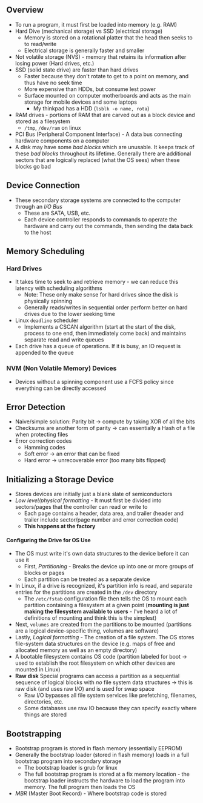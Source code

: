 ## Overview

- To run a program, it must first be loaded into memory (e.g. RAM)
- Hard Dive (mechanical storage) vs SSD (electrical storage)
  - Memory is stored on a rotational platter that the head then seeks to to read/write
  - Electrical storage is generally faster and smaller
- Not volatile storage (NVS) - memory that retains its information after losing power (Hard drives, etc.)
- SSD (solid state drive) are faster than hard drives
  - Faster because they don't rotate to get to a point on memory, and thus have no seek time
  - More expensive than HDDs, but consume lest power
  - Surface mounted on computer motherboards and acts as the main storage for mobile devices and some laptops
    - My thinkpad has a HDD (`lsblk -o name, rota`)
- RAM drives - portions of RAM that are carved out as a block device and stored as a filesystem
  - `/tmp`, `/dev/ram` on linux
- PCI Bus (Peripheral Component Interface) - A data bus connecting hardware components on a computer
- A disk may have some *bad blocks* which are unusable. It keeps track of these *bad blocks* throughout its lifetime. Generally there are additional sectors that are logically replaced (what the OS sees) when these blocks go bad


## Device Connection

- These secondary storage systems are connected to the computer through an *I/O Bus*
  - These are SATA, USB, etc. 
  - Each device controller responds to commands to operate the hardware and carry out the commands, then sending the data back to the host

## Memory Scheduling

### Hard Drives

- It takes time to seek to and retrieve memory - we can reduce this latency with scheduling algorithms
  - Note: These only make sense for hard drives since the disk is physically spinning
  - Generally reads/writes in sequential order perform better on hard drives due to the lower seeking time
- Linux `deadline` scheduler
  - Implements a CSCAN algorithm (start at the start of the disk, process to one end, then immediately come back) and maintains separate read and write queues
- Each drive has a queue of operations. If it is busy, an IO request is appended to the queue

### NVM (Non Volatile Memory) Devices

- Devices without a spinning component use a FCFS policy since everything can be directly accessed

## Error Detection

- Naive/simple solution: Parity bit -> compute by taking XOR of all the bits
- Checksums are another form of parity -> can essentially a Hash of a file when protecting files
- Error correction codes
  - Hamming codes
  - Soft error -> an error that can be fixed
  - Hard error -> unrecoverable error (too many bits flipped)


## Initializing a Storage Device

- Stores devices are initially just a blank slate of semiconductors
- *Low level/physical formatting* - It must first be divided into sectors/pages that the controller can read or write to
  - Each page contains a header, data area, and trailer (header and trailer include sector/page number and error correction code)
  - **This happens at the factory**

#### Configuring the Drive for OS Use

- The OS must write it's own data structures to the device before it can use it
  - First, *Partitioning* - Breaks the device up into one or more groups of blocks or pages
  - Each partition can be treated as a separate device
- In Linux, if a drive is recognized, it's partition info is read, and separate entries for the partitions are created in the `/dev` directory
  - The `/etc/fstab` configuration file then tells the OS to mount each partition containing a filesystem at a given point (**mounting is just making the filesystem available to users** - I've heard a lot of definitions of mounting and think this is the simplest)
- Next, `volumes` are created from the partitions to be mounted (partitions are a logical device-specific thing, volumes are software)
- Lastly, *Logical formatting* - The creation of a file system. The OS stores file-system data structures on the device (e.g. maps of free and allocated memory as well as an empty directory)
- A bootable filesystem contains OS code (partition labeled for boot -> used to establish the root filesystem on which other devices are mounted in Linux)
- **Raw disk** Special programs can access a partition as a sequential sequence of logical blocks with *no* file system data structures -> this is raw disk (and uses raw I/O) and is used for swap space
  - Raw I/O bypasses all file system services like prefetching, filenames, directories, etc.
  - Some databases use raw IO because they can specify exactly where things are stored


## Bootstrapping

- Bootstrap program is stored in flash memory (essentially EEPROM)
- Generally the bootstrap loader (stored in flash memory) loads in a full bootstrap program into secondary storage
  - The bootstrap loader is grub for linux
  - The full bootstrap program is stored at a fix memory location - the bootstrap loader instructs the hardware to load the program into memory. The full program then loads the OS
- *MBR* (Master Boot Record) - Where bootstrap code is stored